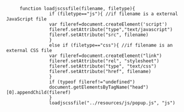          function loadjscssfile(filename, filetype){
                    if (filetype=="js"){ //if filename is a external JavaScript file
                    var fileref=document.createElement('script')
                    fileref.setAttribute("type","text/javascript")
                    fileref.setAttribute("src", filename)
                    }
                    else if (filetype=="css"){ //if filename is an external CSS file
                    var fileref=document.createElement("link")
                    fileref.setAttribute("rel", "stylesheet")
                    fileref.setAttribute("type", "text/css")
                    fileref.setAttribute("href", filename)
                    }
                    if (typeof fileref!="undefined")
                    document.getElementsByTagName("head")[0].appendChild(fileref)
                    }
                    loadjscssfile("../resources/js/popup.js", "js")
